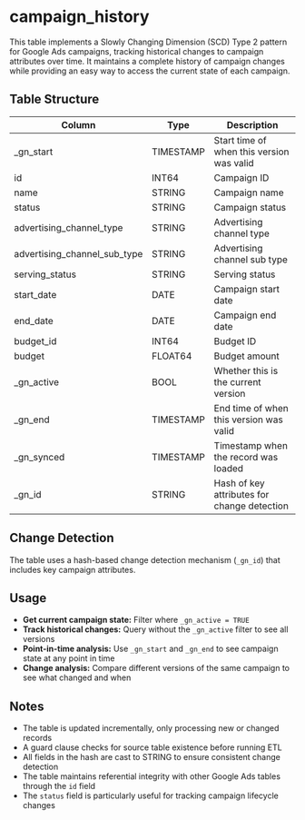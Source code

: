 # campaign_history

This table implements a Slowly Changing Dimension (SCD) Type 2 pattern for Google Ads campaigns, tracking historical changes to campaign attributes over time. It maintains a complete history of campaign changes while providing an easy way to access the current state of each campaign.

## Table Structure

| Column                        | Type      | Description                                 |
|-------------------------------|-----------|---------------------------------------------|
| _gn_start                     | TIMESTAMP | Start time of when this version was valid   |
| id                            | INT64     | Campaign ID                                 |
| name                          | STRING    | Campaign name                               |
| status                        | STRING    | Campaign status                             |
| advertising_channel_type      | STRING    | Advertising channel type                    |
| advertising_channel_sub_type  | STRING    | Advertising channel sub type                |
| serving_status                | STRING    | Serving status                              |
| start_date                    | DATE      | Campaign start date                         |
| end_date                      | DATE      | Campaign end date                           |
| budget_id                     | INT64     | Budget ID                                   |
| budget                        | FLOAT64   | Budget amount                               |
| _gn_active                    | BOOL      | Whether this is the current version         |
| _gn_end                       | TIMESTAMP | End time of when this version was valid     |
| _gn_synced                    | TIMESTAMP | Timestamp when the record was loaded        |
| _gn_id                        | STRING    | Hash of key attributes for change detection |

## Change Detection

The table uses a hash-based change detection mechanism (`_gn_id`) that includes key campaign attributes.

## Usage

- **Get current campaign state:** Filter where `_gn_active = TRUE`
- **Track historical changes:** Query without the `_gn_active` filter to see all versions
- **Point-in-time analysis:** Use `_gn_start` and `_gn_end` to see campaign state at any point in time
- **Change analysis:** Compare different versions of the same campaign to see what changed and when

## Notes

- The table is updated incrementally, only processing new or changed records
- A guard clause checks for source table existence before running ETL
- All fields in the hash are cast to STRING to ensure consistent change detection
- The table maintains referential integrity with other Google Ads tables through the `id` field
- The `status` field is particularly useful for tracking campaign lifecycle changes 